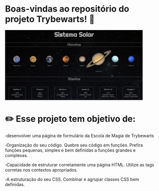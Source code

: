 # Boas-vindas ao repositório do projeto Trybewarts! 🏰️

<img src="https://github.com/carolhn/Projeto-Solar-System/blob/master/imagem.png?raw=true" alt="imagem.png" style="max-width: 90%;">

# ✏️  Esse projeto tem objetivo de:

 ▫️desenvolver uma página de formulário da Escola de Magia de Trybewarts<br>

▫️Organização do seu código. Quebre seu código em funções. Prefira funções pequenas, simples e bem definidas a funções grandes e complexas.<br>

▫️Capacidade de estruturar corretamente uma página HTML. Utilize as tags corretas nos contextos apropriados. <br>

▫️A estruturação do seu CSS. Combinar e agrupar classes CSS bem definidas.<br>


<br>

